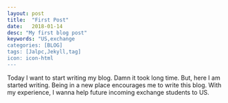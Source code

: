 ```yaml
---
layout: post
title:  "First Post"
date:   2018-01-14
desc: "My first blog post"
keywords: "US,exchange
categories: [BLOG]
tags: [Jalpc,Jekyll,tag]
icon: icon-html
---
```


Today I want to start writing my blog. Damn it took long time. But, here I am started writing. Being in a new place encourages me to write this blog. With my experience, I wanna help future incoming exchange students to US. 


